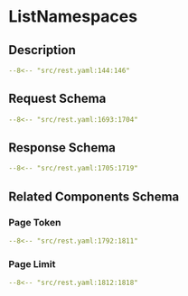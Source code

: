 # ListNamespaces

## Description

```yaml
--8<-- "src/rest.yaml:144:146"
```

## Request Schema

```yaml
--8<-- "src/rest.yaml:1693:1704"
```
## Response Schema

```yaml
--8<-- "src/rest.yaml:1705:1719"
```

## Related Components Schema
### Page Token

```yaml
--8<-- "src/rest.yaml:1792:1811"
```
### Page Limit

```yaml
--8<-- "src/rest.yaml:1812:1818"
```
